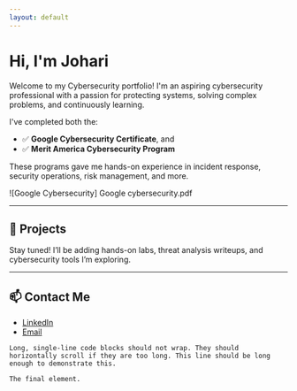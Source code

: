 ```yaml
---
layout: default
---
```




# Hi, I'm Johari

Welcome to my Cybersecurity portfolio! I'm an aspiring cybersecurity professional with a passion for protecting systems, solving complex problems, and continuously learning.

I've completed both the:

- ✅ **Google Cybersecurity Certificate**, and  
- ✅ **Merit America Cybersecurity Program**

These programs gave me hands-on experience in incident response, security operations, risk management, and more.

![Google Cybersecurity]  Google cybersecurity.pdf<!-- Replace with your actual image path -->

---

## 🔧 Projects

Stay tuned! I’ll be adding hands-on labs, threat analysis writeups, and cybersecurity tools I’m exploring.

---

## 📫 Contact Me

- [LinkedIn](https://linkedin.com/in/yourprofile)
- [Email](mailto:youremail@example.com)

```
Long, single-line code blocks should not wrap. They should horizontally scroll if they are too long. This line should be long enough to demonstrate this.
```

```
The final element.
```
